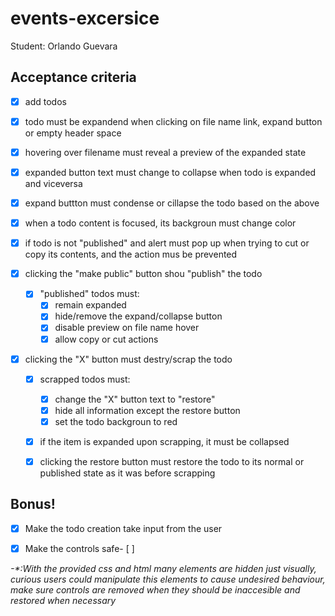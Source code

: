 # events-excersice

Student: Orlando Guevara

## Acceptance criteria

- [x] add todos
- [x] todo must be expandend when clicking on file name link, expand button or empty header space
- [x] hovering over filename must reveal a preview of the expanded state
- [x] expanded button text must change to collapse when todo is expanded and viceversa
- [x] expand buttton must condense or cillapse the todo based on the above
- [x] when a todo content is focused, its backgroun must change color
- [x] if todo is not "published" and alert must pop up when trying to cut or copy its contents, and the action mus be prevented
- [x] clicking the "make public" button shou "publish" the todo

  - [x] "published" todos must:
    - [x] remain expanded
    - [x] hide/remove the expand/collapse button
    - [x] disable preview on file name hover
    - [x] allow copy or cut actions

- [x] clicking the "X" button must destry/scrap the todo

  - [x] scrapped todos must:

    - [x] change the "X" button text to "restore"
    - [x] hide all information except the restore button
    - [x] set the todo backgroun to red

  - [x] if the item is expanded upon scrapping, it must be collapsed
  - [x] clicking the restore button must restore the todo to its normal or published state as it was before scrapping

## Bonus!

- [x] Make the todo creation take input from the user

- [x] Make the controls safe- [ ]

_-\*:With the provided css and html many elements are hidden just visually, curious users could manipulate this elements to cause undesired behaviour, make sure controls are removed when they should be inaccesible and restored when necessary_

